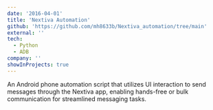 ```yaml
---
date: '2016-04-01'
title: 'Nextiva Automation'
github: 'https://github.com/mh8633b/Nextiva_automation/tree/main'
external: ''
tech:
  - Python
  - ADB
company: ''
showInProjects: true
---
```


An Android phone automation script that utilizes UI interaction to send messages through the Nextiva app, enabling hands-free or bulk communication for streamlined messaging tasks.









